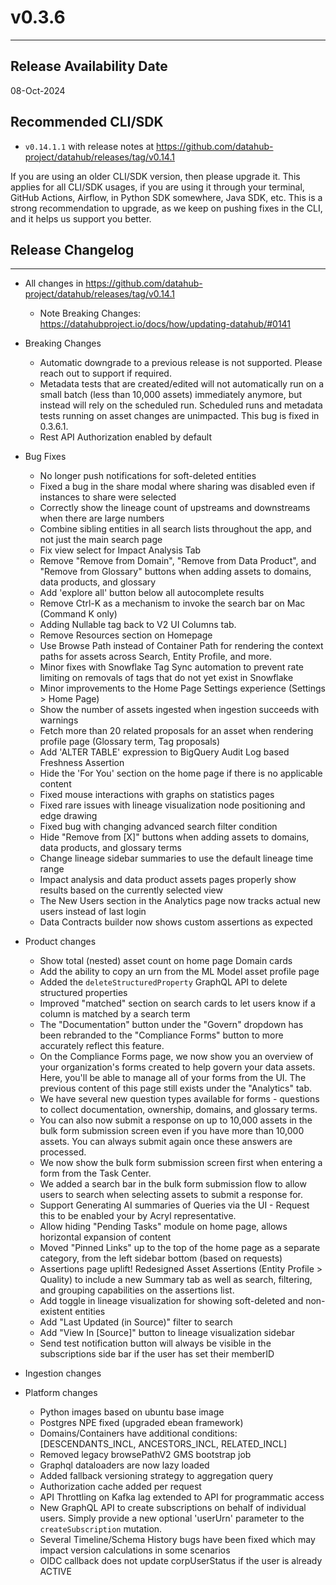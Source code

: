 # v0.3.6
---

Release Availability Date
---
08-Oct-2024

Recommended CLI/SDK
---
- `v0.14.1.1` with release notes at https://github.com/datahub-project/datahub/releases/tag/v0.14.1

If you are using an older CLI/SDK version, then please upgrade it. This applies for all CLI/SDK usages, if you are using it through your terminal, GitHub Actions, Airflow, in Python SDK somewhere, Java SDK, etc. This is a strong recommendation to upgrade, as we keep on pushing fixes in the CLI, and it helps us support you better.

## Release Changelog
---

- All changes in https://github.com/datahub-project/datahub/releases/tag/v0.14.1
    - Note Breaking Changes: https://datahubproject.io/docs/how/updating-datahub/#0141

- Breaking Changes
    - Automatic downgrade to a previous release is not supported. Please reach out to support if required.
    - Metadata tests that are created/edited will not automatically run on a small batch (less than 10,000 assets) immediately anymore, but instead will rely on the scheduled run. Scheduled runs and metadata tests running on asset changes are unimpacted. This bug is fixed in 0.3.6.1.
    - Rest API Authorization enabled by default

- Bug Fixes
    - No longer push notifications for soft-deleted entities
    - Fixed a bug in the share modal where sharing was disabled even if instances to share were selected
    - Correctly show the lineage count of upstreams and downstreams when there are large numbers
    - Combine sibling entities in all search lists throughout the app, and not just the main search page
    - Fix view select for Impact Analysis Tab
    - Remove "Remove from Domain", "Remove from Data Product", and "Remove from Glossary" buttons when adding assets to domains, data products, and glossary
    - Add 'explore all' button below all autocomplete results
    - Remove Ctrl-K as a mechanism to invoke the search bar on Mac (Command K only)
    - Adding Nullable tag back to V2 UI Columns tab.
    - Remove Resources section on Homepage
    - Use Browse Path instead of Container Path for rendering the context paths for assets across Search, Entity Profile, and more.
    - Minor fixes with Snowflake Tag Sync automation to prevent rate limiting on removals of tags that do not yet exist in Snowflake
    - Minor improvements to the Home Page Settings experience (Settings > Home Page)
    - Show the number of assets ingested when ingestion succeeds with warnings
    - Fetch more than 20 related proposals for an asset when rendering profile page (Glossary term, Tag proposals)
    - Add 'ALTER TABLE' expression to BigQuery Audit Log based Freshness Assertion
    - Hide the 'For You' section on the home page if there is no applicable content
    - Fixed mouse interactions with graphs on statistics pages
    - Fixed rare issues with lineage visualization node positioning and edge drawing
    - Fixed bug with changing advanced search filter condition
    - Hide "Remove from \[X]" buttons when adding assets to domains, data products, and glossary terms
    - Change lineage sidebar summaries to use the default lineage time range
    - Impact analysis and data product assets pages properly show results based on the currently selected view
    - The New Users section in the Analytics page now tracks actual new users instead of last login
    - Data Contracts builder now shows custom assertions as expected

- Product changes
    - Show total (nested) asset count on home page Domain cards
    - Add the ability to copy an urn from the ML Model asset profile page
    - Added the `deleteStructuredProperty` GraphQL API to delete structured properties
    - Improved "matched" section on search cards to let users know if a column is matched by a search term
    - The "Documentation" button under the "Govern" dropdown has been rebranded to the "Compliance Forms" button to more accurately reflect this feature.
    - On the Compliance Forms page, we now show you an overview of your organization's forms created to help govern your data assets. Here, you'll be able to manage all of your forms from the UI. The previous content of this page still exists under the "Analytics" tab.
    - We have several new question types available for forms - questions to collect documentation, ownership, domains, and glossary terms.
    - You can also now submit a response on up to 10,000 assets in the bulk form submission screen even if you have more than 10,000 assets. You can always submit again once these answers are processed.
    - We now show the bulk form submission screen first when entering a form from the Task Center.
    - We added a search bar in the bulk form submission flow to allow users to search when selecting assets to submit a response for.
    - Support Generating AI summaries of Queries via the UI - Request this to be enabled your by Acryl representative.
    - Allow hiding "Pending Tasks" module on home page, allows horizontal expansion of content
    - Moved "Pinned Links" up to the top of the home page as a separate category, from the left sidebar bottom (based on requests)
    - Assertions page uplift! Redesigned Asset Assertions (Entity Profile > Quality) to include a new Summary tab as well as search, filtering, and grouping capabilities on the assertions list.
    - Add toggle in lineage visualization for showing soft-deleted and non-existent entities
    - Add "Last Updated (in Source)" filter to search
    - Add "View In \[Source]" button to lineage visualization sidebar
    - Send test notification button will always be visible in the subscriptions side bar if the user has set their memberID

- Ingestion changes

- Platform changes
    - Python images based on ubuntu base image
    - Postgres NPE fixed (upgraded ebean framework)
    - Domains/Containers have additional conditions: [DESCENDANTS_INCL, ANCESTORS_INCL, RELATED_INCL]
    - Removed legacy browsePathV2 GMS bootstrap job
    - Graphql dataloaders are now lazy loaded
    - Added fallback versioning strategy to aggregation query
    - Authorization cache added per request
    - API Throttling on Kafka lag extended to API for programmatic access
    - New GraphQL API to create subscriptions on behalf of individual users. Simply provide a new optional 'userUrn' parameter to the `createSubscription` mutation.
    - Several Timeline/Schema History bugs have been fixed which may impact version calculations in some scenarios
    - OIDC callback does not update corpUserStatus if the user is already ACTIVE

